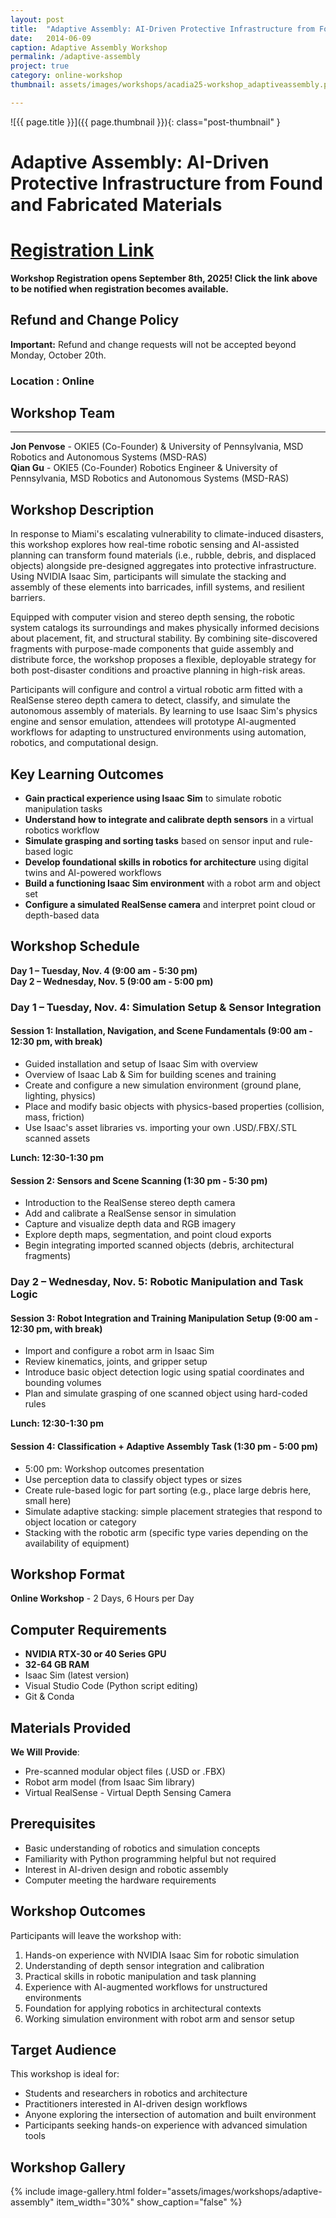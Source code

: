 ```yaml
---
layout: post
title:  "Adaptive Assembly: AI-Driven Protective Infrastructure from Found and Fabricated Materials"
date:   2014-06-09
caption: Adaptive Assembly Workshop
permalink: /adaptive-assembly
project: true
category: online-workshop
thumbnail: assets/images/workshops/acadia25-workshop_adaptiveassembly.png

---
```


![{{ page.title }}]({{ page.thumbnail }}){: class="post-thumbnail" }

# Adaptive Assembly: AI-Driven Protective Infrastructure from Found and Fabricated Materials

# [Registration Link](https://www.eventbrite.com/e/acadia-2025-workshops-tickets-1559581613589?aff=oddtdtcreator)

**Workshop Registration opens September 8th, 2025! Click the link above to be notified when registration becomes available.**

## Refund and Change Policy

**Important:** Refund and change requests will not be accepted beyond Monday, October 20th.

### Location : Online

## Workshop Team
---

**Jon Penvose** - OKIE5 (Co-Founder) & University of Pennsylvania, MSD Robotics and Autonomous Systems (MSD-RAS)  
**Qian Gu** - OKIE5 (Co-Founder) Robotics Engineer & University of Pennsylvania, MSD Robotics and Autonomous Systems (MSD-RAS)

## Workshop Description
In response to Miami's escalating vulnerability to climate-induced disasters, this workshop explores how real-time robotic sensing and AI-assisted planning can transform found materials (i.e., rubble, debris, and displaced objects) alongside pre-designed aggregates into protective infrastructure. Using NVIDIA Isaac Sim, participants will simulate the stacking and assembly of these elements into barricades, infill systems, and resilient barriers.

Equipped with computer vision and stereo depth sensing, the robotic system catalogs its surroundings and makes physically informed decisions about placement, fit, and structural stability. By combining site-discovered fragments with purpose-made components that guide assembly and distribute force, the workshop proposes a flexible, deployable strategy for both post-disaster conditions and proactive planning in high-risk areas.

Participants will configure and control a virtual robotic arm fitted with a RealSense stereo depth camera to detect, classify, and simulate the autonomous assembly of materials. By learning to use Isaac Sim's physics engine and sensor emulation, attendees will prototype AI-augmented workflows for adapting to unstructured environments using automation, robotics, and computational design.

## Key Learning Outcomes
- **Gain practical experience using Isaac Sim** to simulate robotic manipulation tasks
- **Understand how to integrate and calibrate depth sensors** in a virtual robotics workflow
- **Simulate grasping and sorting tasks** based on sensor input and rule-based logic
- **Develop foundational skills in robotics for architecture** using digital twins and AI-powered workflows
- **Build a functioning Isaac Sim environment** with a robot arm and object set
- **Configure a simulated RealSense camera** and interpret point cloud or depth-based data

## Workshop Schedule
**Day 1 – Tuesday, Nov. 4 (9:00 am - 5:30 pm)  
Day 2 – Wednesday, Nov. 5 (9:00 am - 5:00 pm)**

### Day 1 – Tuesday, Nov. 4: Simulation Setup & Sensor Integration

#### Session 1: Installation, Navigation, and Scene Fundamentals (9:00 am - 12:30 pm, with break)
- Guided installation and setup of Isaac Sim with overview
- Overview of Isaac Lab & Sim for building scenes and training
- Create and configure a new simulation environment (ground plane, lighting, physics)
- Place and modify basic objects with physics-based properties (collision, mass, friction)
- Use Isaac's asset libraries vs. importing your own .USD/.FBX/.STL scanned assets

**Lunch: 12:30-1:30 pm**

#### Session 2: Sensors and Scene Scanning (1:30 pm - 5:30 pm)
- Introduction to the RealSense stereo depth camera
- Add and calibrate a RealSense sensor in simulation
- Capture and visualize depth data and RGB imagery
- Explore depth maps, segmentation, and point cloud exports
- Begin integrating imported scanned objects (debris, architectural fragments)

### Day 2 – Wednesday, Nov. 5: Robotic Manipulation and Task Logic

#### Session 3: Robot Integration and Training Manipulation Setup (9:00 am - 12:30 pm, with break)
- Import and configure a robot arm in Isaac Sim
- Review kinematics, joints, and gripper setup
- Introduce basic object detection logic using spatial coordinates and bounding volumes
- Plan and simulate grasping of one scanned object using hard-coded rules

**Lunch: 12:30-1:30 pm**

#### Session 4: Classification + Adaptive Assembly Task (1:30 pm - 5:00 pm)
- 5:00 pm: Workshop outcomes presentation
- Use perception data to classify object types or sizes
- Create rule-based logic for part sorting (e.g., place large debris here, small here)
- Simulate adaptive stacking: simple placement strategies that respond to object location or category
- Stacking with the robotic arm (specific type varies depending on the availability of equipment)

## Workshop Format
**Online Workshop** - 2 Days, 6 Hours per Day

## Computer Requirements
- **NVIDIA RTX-30 or 40 Series GPU**
- **32-64 GB RAM**
- Isaac Sim (latest version)
- Visual Studio Code (Python script editing)
- Git & Conda

## Materials Provided
**We Will Provide**:
- Pre-scanned modular object files (.USD or .FBX)
- Robot arm model (from Isaac Sim library)
- Virtual RealSense - Virtual Depth Sensing Camera

## Prerequisites
- Basic understanding of robotics and simulation concepts
- Familiarity with Python programming helpful but not required
- Interest in AI-driven design and robotic assembly
- Computer meeting the hardware requirements

## Workshop Outcomes
Participants will leave the workshop with:
1. Hands-on experience with NVIDIA Isaac Sim for robotic simulation
2. Understanding of depth sensor integration and calibration
3. Practical skills in robotic manipulation and task planning
4. Experience with AI-augmented workflows for unstructured environments
5. Foundation for applying robotics in architectural contexts
6. Working simulation environment with robot arm and sensor setup

## Target Audience
This workshop is ideal for:
- Students and researchers in robotics and architecture
- Practitioners interested in AI-driven design workflows
- Anyone exploring the intersection of automation and built environment
- Participants seeking hands-on experience with advanced simulation tools

## Workshop Gallery

{% include image-gallery.html folder="assets/images/workshops/adaptive-assembly" item_width="30%" show_caption="false" %}
